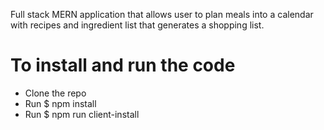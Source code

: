 Full stack MERN application that allows user to plan meals into a calendar with recipes and ingredient list that generates a shopping list.

# To install and run the code
* Clone the repo
* Run $ npm install
* Run $ npm run client-install